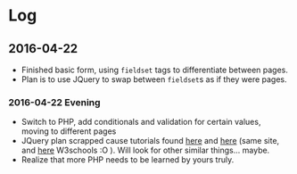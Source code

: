 # Log

## 2016-04-22

* Finished basic form, using `fieldset` tags to differentiate between pages.
* Plan is to use JQuery to swap between `fieldset`s as if they were pages.

### 2016-04-22 Evening

* Switch to PHP, add conditionals and validation for certain values, moving to
  different pages
* JQuery plan scrapped cause tutorials found [here](http://www.html-form-guide.com/php-form/php-form-validation-tutorial.html) and [here](http://www.html-form-guide.com/php-form/php-order-form.html) (same site, and [here](http://www.w3schools.com/php/php_sessions.asp) W3schools :O ). Will look for
  other similar things... maybe.
* Realize that more PHP needs to be learned by yours truly.
